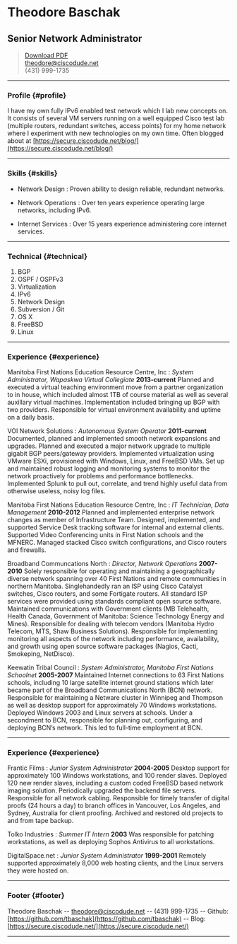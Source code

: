 # Theodore Baschak
## Senior Network Administrator

> [Download PDF](theodorebaschak_resume.pdf)  
> [theodore@ciscodude.net](theodore@ciscodude.net)  
> (431) 999-1735

------

### Profile {#profile}

I have my own fully IPv6 enabled test network which I lab new concepts on. It consists of several VM servers running on a well equipped Cisco test lab (multiple routers, redundant switches, access points) for my home network where I experiment with new technologies on my own time. Often blogged about at [https://secure.ciscodude.net/blog/](https://secure.ciscodude.net/blog/)

------

### Skills {#skills}

* Network Design
  : Proven ability to design reliable, redundant networks.

* Network Operations
  : Over ten years experience operating large networks, including IPv6.

* Internet Services
  : Over 15 years experience administering core internet services.

-------

### Technical {#technical}

1. BGP
1. OSPF / OSPFv3
1. Virtualization
1. IPv6
1. Network Design
1. Subversion / Git
1. OS X
1. FreeBSD
1. Linux

------

### Experience {#experience}

Manitoba First Nations Education Resource Centre, Inc
: *System Administrator, Wapaskwa Virtual Collegiate*
  __2013-current__
  Planned and executed a virtual teaching environment move from a partner organization to in house, which included almost 1TB of course material as well as several auxillary virtual machines. Implementation included bringing up BGP with two providers. Responsible for virtual environment availability and uptime on a daily basis.


VOI Network Solutions
: *Autonomous System Operator*
  __2011-current__
  Documented, planned and implemented smooth network expansions and upgrades. Planned and executed a major network upgrade to multiple gigabit BGP peers/gateway providers. Implemented virtualization using VMware ESXi, provisioned with Windows, Linux, and FreeBSD VMs. Set up and maintained robust logging and monitoring systems to monitor the network proactively for problems and performance bottlenecks. Implemented Splunk to pull out, correlate, and trend highly useful data from otherwise useless, noisy log files.


Manitoba First Nations Education Resource Centre, Inc
: *IT Technician, Data Management*
  __2010-2012__
  Planned and implemented enterprise network changes as member of Infrastructure Team. Designed, implemented, and supported Service Desk tracking software for internal and external clients. Supported Video Conferencing units in First Nation schools and the MFNERC. Managed stacked Cisco switch configurations, and Cisco routers and firewalls. 


Broadband Communcations North
: *Director, Network Operations*
  __2007-2010__
  Solely responsible for operating and maintaining a geographically diverse network spanning over 40 First Nations and remote communities in northern Manitoba. Singlehandedly ran an ISP using Cisco Catalyst switches, Cisco routers, and some Fortigate routers. All standard ISP services were provided using standards compliant open source software. Maintained communications with Government clients (MB Telehealth, Health Canada, Government of Manitoba: Science Technology Energy and Mines). Responsible for dealing with telecom vendors (Manitoba Hydro Telecom, MTS, Shaw Business Solutions). Responsible for implementing monitoring all aspects of the network including performance, availability, and growth using open source software packages (Nagios, Cacti, Smokeping, NetDisco).


Keewatin Tribal Council
: *System Administrator, Manitoba First Nations Schoolnet*
  __2005-2007__
  Maintained Internet connections to 63 First Nations schools, including 10 large satellite internet ground stations which later became part of the Broadband Communications North (BCN) network. Responsible for maintaining a Netware cluster in Winnipeg and Thompson as well as desktop support for approximately 70 Windows workstations. Deployed Windows 2003 and Linux servers at schools. Under a secondment to BCN, responsible for planning out, configuring, and deploying BCN’s network. This led to full-time employment at BCN.

------

### Experience {#experience}

Frantic Films
: *Junior System Administrator*
  __2004-2005__
  Desktop support for approximately 100 Windows workstations, and 100 render slaves. Deployed 120 new render slaves, including a custom coded FreeBSD based network imaging solution. Periodically upgraded the backend file servers. Responsible for all network cabling. Responsible for timely transfer of digital proofs (24 hours a day) to branch offices in Vancouver, Los Angeles, and Sydney, Australia for client proofing. Archived and restored old projects to and from tape backup.


Tolko Industries
: *Summer IT Intern*
  __2003__
  Was responsible for patching workstations, as well as deploying Sophos Antivirus to all workstations.


DigitalSpace.net
: *Junior System Administrator*
  __1999-2001__
  Remotely supported approximately 8,000 web hosting clients, and the Linux servers they were hosted on.

------

### Footer {#footer}

Theodore Baschak -- [theodore@ciscodude.net](theodore@ciscodude.net) -- (431) 999-1735
-- Github: [https://github.com/tbaschak](https://github.com/tbaschak) --
Blog: [https://secure.ciscodude.net/](https://secure.ciscodude.net/)

------
